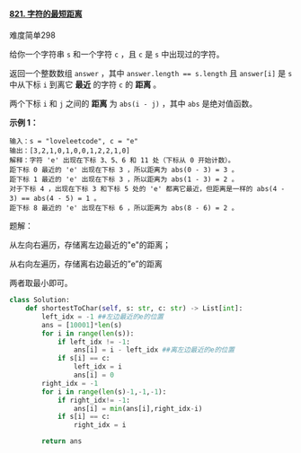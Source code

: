 #### [821. 字符的最短距离](https://leetcode-cn.com/problems/shortest-distance-to-a-character/)

难度简单298

给你一个字符串 `s` 和一个字符 `c` ，且 `c` 是 `s` 中出现过的字符。

返回一个整数数组 `answer` ，其中 `answer.length == s.length` 且 `answer[i]` 是 `s` 中从下标 `i` 到离它 **最近** 的字符 `c` 的 **距离** 。

两个下标 `i` 和 `j` 之间的 **距离** 为 `abs(i - j)` ，其中 `abs` 是绝对值函数。

 

**示例 1：**

```
输入：s = "loveleetcode", c = "e"
输出：[3,2,1,0,1,0,0,1,2,2,1,0]
解释：字符 'e' 出现在下标 3、5、6 和 11 处（下标从 0 开始计数）。
距下标 0 最近的 'e' 出现在下标 3 ，所以距离为 abs(0 - 3) = 3 。
距下标 1 最近的 'e' 出现在下标 3 ，所以距离为 abs(1 - 3) = 2 。
对于下标 4 ，出现在下标 3 和下标 5 处的 'e' 都离它最近，但距离是一样的 abs(4 - 3) == abs(4 - 5) = 1 。
距下标 8 最近的 'e' 出现在下标 6 ，所以距离为 abs(8 - 6) = 2 。
```



题解：

从左向右遍历，存储离左边最近的"e"的距离；

从右向左遍历，存储离右边最近的”e”的距离

两者取最小即可。

```python
class Solution:
    def shortestToChar(self, s: str, c: str) -> List[int]:
        left_idx = -1 ##左边最近的e的位置
        ans = [10001]*len(s)
        for i in range(len(s)):
            if left_idx != -1:
                ans[i] = i - left_idx ##离左边最近的e的位置
            if s[i] == c:
                left_idx = i
                ans[i] = 0
        right_idx = -1
        for i in range(len(s)-1,-1,-1):
            if right_idx!= -1:
                ans[i] = min(ans[i],right_idx-i)
            if s[i] == c:
                right_idx = i

        return ans
```


